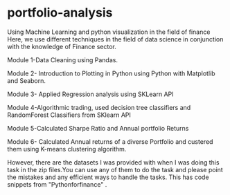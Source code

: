 # portfolio-analysis
Using Machine Learning and python visualization in the field of finance
Here, we use different techniques in the field of data science in conjunction with the knowledge of Finance sector.



Module 1-Data Cleaning using Pandas.



Module 2- Introduction to Plotting in Python using Python with Matplotlib and Seaborn.



Module 3- Applied Regression analysis using SKLearn API 



Module 4-Algorithmic trading, used decision tree classifiers and RandomForest Classifiers from SKlearn API



Module 5-Calculated Sharpe Ratio and Annual portfolio Returns



Module 6- Calculated Annual returns of a diverse Portfolio and custered them using K-means clustering algorithm.



However, there are the datasets I was provided with when I was doing this task in the zip files.You can use any of them to do the task and please point the mistakes and any efficient ways to handle the tasks.
This has code snippets from "Pythonforfinance" .
